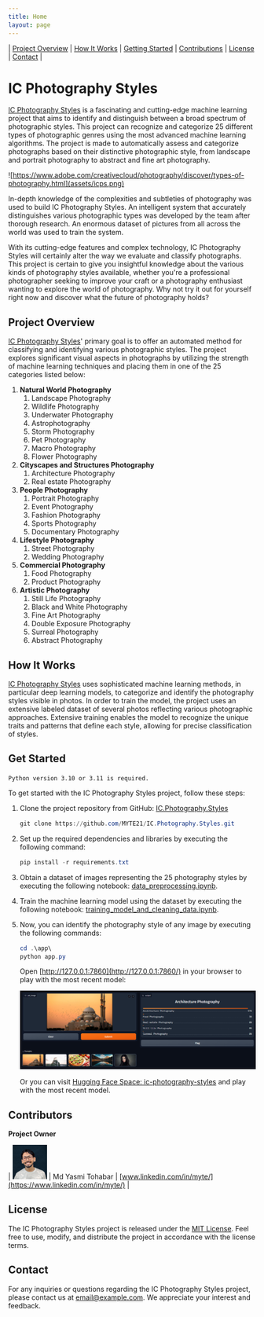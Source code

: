 ```yaml
---
title: Home
layout: page
---
```


| [Project Overview](#project_overview) | [How It Works](#how_it_works) | [Getting Started](#get_started) | [Contributions](#contributors) | [License](#license) | [Contact](#contact) |

# IC Photography Styles

[IC Photography Styles](https://github.com/MYTE21/IC.Photography.Styles) is a fascinating and cutting-edge machine learning project that aims to identify and distinguish between a broad spectrum of photographic styles. This project can recognize and categorize 25 different types of photographic genres using the most advanced machine learning algorithms. The project is made to automatically assess and categorize photographs based on their distinctive photographic style, from landscape and portrait photography to abstract and fine art photography.

![https://www.adobe.com/creativecloud/photography/discover/types-of-photography.html](assets/icps.png)

In-depth knowledge of the complexities and subtleties of photography was used to build IC Photography Styles.
An intelligent system
that accurately distinguishes various photographic types was developed by the team after thorough research.
An enormous dataset of pictures from all across the world was used to train the system.

With its cutting-edge features and complex technology,
IC Photography Styles will certainly alter the way we evaluate and classify photographs.
This project is certain to give you insightful knowledge about the various kinds of photography styles available,
whether you're a professional photographer
seeking to improve your craft or a photography enthusiast wanting to explore the world of photography.
Why not try it out for yourself right now and discover what the future of photography holds?

## Project Overview <a name="project_overview"></a>

[IC Photography Styles](https://github.com/MYTE21/IC.Photography.Styles)' primary goal is
to offer an automated method for classifying and identifying various photographic styles.
The project explores significant visual aspects in photographs
by utilizing the strength of machine learning techniques and placing them in one of the 25 categories listed below:

1. **Natural World Photography**
    1. Landscape Photography
    2. Wildlife Photography
    3. Underwater Photography
    4. Astrophotography
    5. Storm Photography
    6. Pet Photography
    7. Macro Photography
    8. Flower Photography
2. **Cityscapes and Structures Photography**
    1. Architecture Photography
    2. Real estate Photography
3. **People Photography**
    1. Portrait Photography
    2. Event Photography
    3. Fashion Photography
    4. Sports Photography
    5. Documentary Photography
4. **Lifestyle Photography**
    1. Street Photography
    2. Wedding Photography
5. **Commercial Photography**
    1. Food Photography
    2. Product Photography
6. **Artistic Photography**
    1. Still Life Photography
    2. Black and White Photography
    3. Fine Art Photography
    4. Double Exposure Photography
    5. Surreal Photography
    6. Abstract Photography


## How It Works <a name="how_it_works"></a>

[IC Photography Styles](https://github.com/MYTE21/IC.Photography.Styles) uses sophisticated machine learning methods,
in particular deep learning models,
to categorize and identify the photography styles visible in photos.
In order to train the model,
the project uses an extensive labeled dataset of several photos reflecting various photographic approaches.
Extensive training enables the model to recognize the unique traits and patterns that define each style,
allowing for precise classification of styles.

## Get Started <a name="get_started"></a>

`Python version 3.10 or 3.11 is required.`

To get started with the IC Photography Styles project, follow these steps:

1. Clone the project repository from GitHub: [IC.Photography.Styles](https://github.com/MYTE21/IC.Photography.Styles.git)
    
    ```powershell
    git clone https://github.com/MYTE21/IC.Photography.Styles.git
    ```
    
2. Set up the required dependencies and libraries by executing the following command:
    
    ```powershell
    pip install -r requirements.txt
    ```
    
3. Obtain a dataset of images representing the 25 photography styles by executing the following notebook: [data_preprocessing.ipynb](../notebooks/data_preprocessing.ipynb).
4. Train the machine learning model using the dataset by executing the following notebook: [training_model_and_cleaning_data.ipynb](../notebooks/training_model_and_cleaning_data.ipynb).
5. Now, you can identify the photography style of any image by executing the following commands:
    
    ```powershell
    cd .\app\
    python app.py
    ```
    
    Open [http://127.0.0.1:7860](http://127.0.0.1:7860/) in your browser to play with the most recent model:
    
    ![icps_model.png](assets/icps_model.png)
    
    Or you can visit [Hugging Face Space: ic-photography-styles](https://huggingface.co/spaces/myte/ic-photography-styles) and play with the most recent model.

## Contributors <a name="contributors"></a>
**Project Owner**

| <img src = "assets/md_yasmi_tohabar.jpg" width="70" alt=""> | Md Yasmi Tohabar | [www.linkedin.com/in/myte/](https://www.linkedin.com/in/myte/) |

## License <a name="license"></a>

The IC Photography Styles project is released under the [MIT License](link-to-license). Feel free to use, modify, and distribute the project in accordance with the license terms.

## Contact <a name="contact"></a>

For any inquiries or questions regarding the IC Photography Styles project, please contact us at [email@example.com](mailto:email@example.com). We appreciate your interest and feedback.

